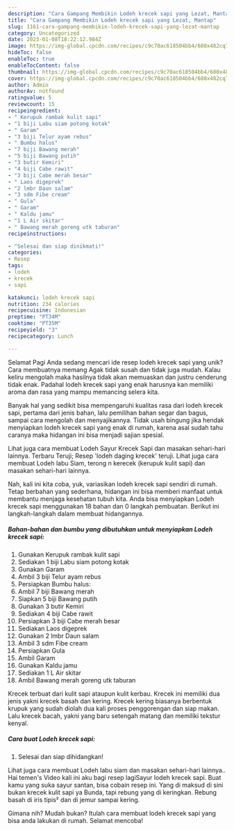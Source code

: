 ```yaml
---
description: "Cara Gampang Membikin Lodeh krecek sapi yang Lezat, Mantap"
title: "Cara Gampang Membikin Lodeh krecek sapi yang Lezat, Mantap"
slug: 1161-cara-gampang-membikin-lodeh-krecek-sapi-yang-lezat-mantap
category: Uncategorized
date: 2023-01-08T18:22:12.984Z
image: https://img-global.cpcdn.com/recipes/c9c70ac618504bb4/680x482cq70/lodeh-krecek-sapi-foto-resep-utama.jpg
hideToc: false
enableToc: true
enableTocContent: false
thumbnail: https://img-global.cpcdn.com/recipes/c9c70ac618504bb4/680x482cq70/lodeh-krecek-sapi-foto-resep-utama.jpg
cover: https://img-global.cpcdn.com/recipes/c9c70ac618504bb4/680x482cq70/lodeh-krecek-sapi-foto-resep-utama.jpg
author: Admin
authorAv: notfound
ratingvalue: 5
reviewcount: 15
recipeingredient:
- " Kerupuk rambak kulit sapi"
- "1 biji Labu siam potong kotak"
- " Garam"
- "3 biji Telur ayam rebus"
- " Bumbu halus"
- "7 biji Bawang merah"
- "5 biji Bawang putih"
- "3 butir Kemiri"
- "4 biji Cabe rawit"
- "3 biji Cabe merah besar"
- " Laos digeprek"
- "2 lmbr Daun salam"
- "3 sdm Fibe cream"
- " Gula"
- " Garam"
- " Kaldu jamu"
- "1 L Air skitar"
- " Bawang merah goreng utk taburan"
recipeinstructions:

- "Selesai dan siap dinikmati!"
categories:
- Resep
tags:
- lodeh
- krecek
- sapi

katakunci: lodeh krecek sapi 
nutrition: 234 calories
recipecuisine: Indonesian
preptime: "PT34M"
cooktime: "PT35M"
recipeyield: "3"
recipecategory: Lunch

---
```



Selamat Pagi Anda sedang mencari ide resep lodeh krecek sapi yang unik? Cara membuatnya memang Agak tidak susah dan tidak juga mudah. Kalau keliru mengolah maka hasilnya tidak akan memuaskan dan justru cenderung tidak enak. Padahal lodeh krecek sapi yang enak harusnya kan memiliki aroma dan rasa yang mampu memancing selera kita.


Banyak hal yang sedikit bisa mempengaruhi kualitas rasa dari lodeh krecek sapi, pertama dari jenis bahan, lalu pemilihan bahan segar dan bagus, sampai cara mengolah dan menyajikannya. Tidak usah bingung jika hendak menyiapkan lodeh krecek sapi yang enak di rumah, karena asal sudah tahu caranya maka hidangan ini bisa menjadi sajian spesial.

Lihat juga cara membuat Lodeh Sayur Krecek Sapi dan masakan sehari-hari lainnya. Terbaru Teruji; Resep &#39;lodeh daging krecek&#39; teruji. Lihat juga cara membuat Lodeh labu Siam, terong n kerecek (kerupuk kulit sapi) dan masakan sehari-hari lainnya.


Nah, kali ini kita coba, yuk, variasikan lodeh krecek sapi sendiri di rumah. Tetap berbahan yang sederhana, hidangan ini bisa memberi manfaat untuk membantu menjaga kesehatan tubuh kita. Anda bisa menyiapkan Lodeh krecek sapi menggunakan 18 bahan dan 0 langkah pembuatan. Berikut ini langkah-langkah dalam membuat hidangannya.

<!--inarticleads1-->

##### Bahan-bahan dan bumbu yang dibutuhkan untuk menyiapkan Lodeh krecek sapi:

1. Gunakan  Kerupuk rambak kulit sapi
1. Sediakan 1 biji Labu siam potong kotak
1. Gunakan  Garam
1. Ambil 3 biji Telur ayam rebus
1. Persiapkan  Bumbu halus:
1. Ambil 7 biji Bawang merah
1. Siapkan 5 biji Bawang putih
1. Gunakan 3 butir Kemiri
1. Sediakan 4 biji Cabe rawit
1. Persiapkan 3 biji Cabe merah besar
1. Sediakan  Laos digeprek
1. Gunakan 2 lmbr Daun salam
1. Ambil 3 sdm Fibe cream
1. Persiapkan  Gula
1. Ambil  Garam
1. Gunakan  Kaldu jamu
1. Sediakan 1 L Air skitar
1. Ambil  Bawang merah goreng utk taburan


Krecek terbuat dari kulit sapi ataupun kulit kerbau. Krecek ini memiliki dua jenis yakni krecek basah dan kering. Krecek kering biasanya berbentuk krupuk yang sudah diolah dua kali proses penggorengan dan siap makan. Lalu krecek bacah, yakni yang baru setengah matang dan memiliki tekstur kenyal. 

<!--inarticleads2-->

##### Cara buat Lodeh krecek sapi:


1. Selesai dan siap dihidangkan!

Lihat juga cara membuat Lodeh labu siam dan masakan sehari-hari lainnya.. Hai temen&#39;s Video kali ini aku bagi resep lagiSayur lodeh krecek sapi. Buat kamu yang suka sayur santan, bisa cobain resep ini. Yang di maksud di sini bukan krecek kulit sapi ya Bunda, tapi rebung yang di keringkan. Rebung basah di iris tipis² dan di jemur sampai kering. 

Gimana nih? Mudah bukan? Itulah cara membuat lodeh krecek sapi yang bisa anda lakukan di rumah. Selamat mencoba!
